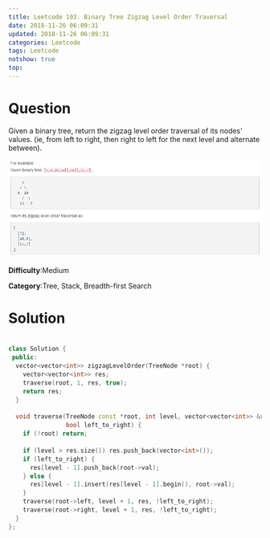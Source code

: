 ```yaml
---
title: Leetcode 103. Binary Tree Zigzag Level Order Traversal
date: 2018-11-26 06:09:31
updated: 2018-11-26 06:09:31
categories: Leetcode
tags: Leetcode
notshow: true
top:
---
```


# Question

Given a binary tree, return the zigzag level order traversal of its nodes' values. (ie, from left to right, then right to left for the next level and alternate between).

![](/images/in-post/2018-11-26-Leetcode-103-Binary-Tree-Zigzag-Level-Order-Traversal/2018-11-26-00-28-31.png)

**Difficulty**:Medium

**Category**:Tree, Stack, Breadth-first Search

<!-- more -->

# Solution

```cpp

class Solution {
 public:
  vector<vector<int>> zigzagLevelOrder(TreeNode *root) {
    vector<vector<int>> res;
    traverse(root, 1, res, true);
    return res;
  }

  void traverse(TreeNode const *root, int level, vector<vector<int>> &res,
                bool left_to_right) {
    if (!root) return;

    if (level > res.size()) res.push_back(vector<int>());
    if (left_to_right) {
      res[level - 1].push_back(root->val);
    } else {
      res[level - 1].insert(res[level - 1].begin(), root->val);
    }
    traverse(root->left, level + 1, res, !left_to_right);
    traverse(root->right, level + 1, res, !left_to_right);
  }
};
```